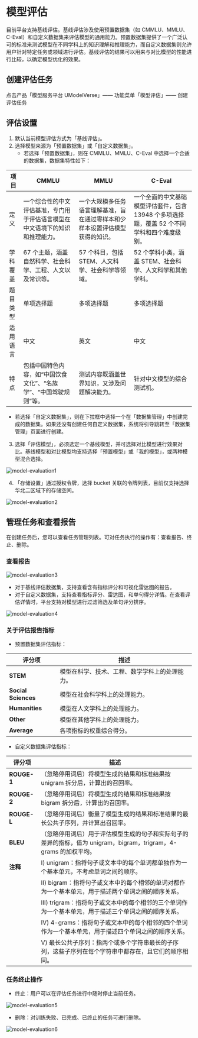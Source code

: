 # 模型评估

目前平台支持基线评估。基线评估涉及使用预置数据集（如 CMMLU、MMLU、C-Eval）和自定义数据集来评估模型的通用能力。预置数据集提供了一个广泛认可的标准来测试模型在不同学科上的知识理解和推理能力，而自定义数据集则允许用户针对特定任务或领域进行评估。基线评估的结果可以用来与对比模型的性能进行比较，以确定模型优化的效果。

## 创建评估任务

点击产品「模型服务平台 UModelVerse」—— 功能菜单「模型评估」—— 创建评估任务

## 评估设置

1. 默认当前模型评估方式为「基线评估」。
2. 选择模型来源为「预置数据集」或「自定义数据集」。
   - 若选择「预置数据集」，则在 CMMLU、MMLU、C-Eval 中选择一个合适的数据集，数据集特性如下：

| 项目      | CMMLU                                                                 | MMLU                                                                 | C-Eval                                                                 |
|-----------|----------------------------------------------------------------------|----------------------------------------------------------------------|----------------------------------------------------------------------|
| 定义      | 一个综合性的中文评估基准，专门用于评估语言模型在中文语境下的知识和推理能力。 | 一个大规模多任务语言理解基准，旨在通过零样本和少样本设置评估模型获得的知识。 | 一个全面的中文基础模型评估套件，包含 13948 个多项选择题，覆盖 52 个不同学科和四个难度级别。 |
| 学科覆盖  | 67 个主题，涵盖自然科学、社会科学、工程、人文以及常识等。 | 57 个科目，包括 STEM、人文科学、社会科学等领域。 | 52 个学科小类，涵盖 STEM、社会科学、人文科学和其他学科。 |
| 题目类型 | 单项选择题 | 多项选择题 | 多项选择题 |
| 适用语言  | 中文 | 英文 | 中文 |
| 特点      | 包括中国特色内容，如“中国饮食文化”、“名族学”、“中国驾驶规则”等。 | 测试内容既涵盖世界知识，又涉及问题解决能力。 | 针对中文模型的综合测试机。 |

   - 若选择「自定义数据集」，则在下拉框中选择一个在「数据集管理」中创建完成的数据集。如果还没有创建任何自定义数据集，系统将引导跳转至「数据集管理」页面进行创建。
3. 选择「评估模型」，必须选定一个基线模型，并可选择对比模型进行效果对比。基线模型和对比模型均支持选择「预置模型」或「我的模型」，或两种模型混合选择。

![model-evaluation1](https://github.com/jianingge123/modelverse/blob/master/pics/guide/model-%20evaluation1.png)

4. 「存储设置」通过授权令牌，选择 bucket 关联的令牌列表，目前仅支持选择华北二区域下的存储空间。

![model-evaluation2](https://github.com/jianingge123/modelverse/blob/master/pics/guide/model-%20evaluation2.png)

## 管理任务和查看报告

在创建任务后，您可以查看任务管理列表。可对任务执行的操作有：查看报告、终止、删除。

### 查看报告

![model-evaluation3](https://github.com/jianingge123/modelverse/blob/master/pics/guide/model-%20evaluation3.png)

- 对于基线评估数据集，支持查看含有指标评分和可视化雷达图的报告。
- 对于自定义数据集，支持查看指标评分、雷达图，和单句得分详情。在查看评估详情时，平台支持对模型进行过滤筛选及单句评分排序。

![model-evaluation4](https://github.com/jianingge123/modelverse/blob/master/pics/guide/model-%20evaluation4.png)

### 关于评估报告指标

- 预置数据集评估指标：

| 评分项         | 描述                                                      |
|---------------|--------------------------------------------------------------|
| **STEM**      | 模型在科学、技术、工程、数学学科上的处理能力。               |
| **Social Sciences** | 模型在社会科学科上的处理能力。                             |
| **Humanities** | 模型在人文学科上的处理能力。                                 |
| **Other**     | 模型在其他学科上的处理能力。                                 |
| **Average**   | 各项指标的权重综合得分。                                     |

- 自定义数据集评估指标：

| 评分项    | 描述                                                                 |
|-----------|----------------------------------------------------------------------|
| **ROUGE-1** | （忽略停用词后）将模型生成的结果和标准结果按 unigram 拆分后，计算出的召回率。 |
| **ROUGE-2** | （忽略停用词后）将模型生成的结果和标准结果按 bigram 拆分后，计算出的召回率。 |
| **ROUGE-L** | （忽略停用词后）衡量了模型生成的结果和标准结果的最长公共子序列，并计算出召回率。 |
| **BLEU**   | （忽略停用词后）用于评估模型生成的句子和实际句子的差异的指标，值为 unigram，bigram，trigram，4-grams 的加权平均。 |
| **注释**   | Ⅰ) unigram：指将句子或文本中的每个单词都单独作为一个基本单元，不考虑单词之间的顺序。 |
|           | Ⅱ) bigram：指将句子或文本中的每个相邻的单词对都作为一个基本单元，用于描述两个单词之间的顺序关系。 |
|           | Ⅲ) trigram：指将句子或文本中的每个相邻的三个单词作为一个基本单元，用于描述三个单词之间的顺序关系。 |
|           | Ⅳ) 4-grams：指将句子或文本中的每个相邻的四个单词作为一个基本单元，用于描述四个单词之间的顺序关系。 |
|           | Ⅴ) 最长公共子序列：指两个或多个字符串最长的子序列，这些子序列在每个字符串中都存在，且它们的顺序相同。 |

### 任务终止操作

- 终止：用户可以在评估任务进行中随时停止当前任务。

![model-evaluation5](https://github.com/jianingge123/modelverse/blob/master/pics/guide/model-%20evaluation5.png)

- 删除：对训练失败、已完成、已终止的任务可进行删除。

![model-evaluation6](https://github.com/jianingge123/modelverse/blob/master/pics/guide/model-%20evaluation6.png)
